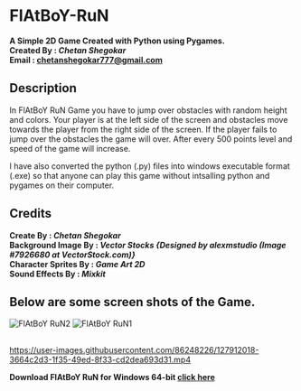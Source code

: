 # FlAtBoY-RuN

**A Simple 2D Game Created with Python using Pygames.**</br>
**Created By : *Chetan Shegokar*</br>**
**Email : chetanshegokar777@gmail.com**</br>

## Description

In FlAtBoY RuN Game you have to jump over obstacles with random height and colors.
Your player is at the left side of the screen and obstacles move towards the player from the right side of the screen.
If the player fails to jump over the obstacles the game will over. After every 500 points level and speed of the game will increase.

I have also converted the python (.py) files into windows executable format (.exe) so that anyone can play this game without 
intsalling python and pygames on their computer.

## Credits

**Create By : *Chetan Shegokar*</br>
Background Image By : *Vector Stocks {Designed by alexmstudio (Image #7926680 at VectorStock.com)}*</br>
Character Sprites By : *Game Art 2D*</br>
Sound Effects By : *Mixkit*</br>**



## Below are some screen shots of the Game.

![FlAtBoY RuN2](https://user-images.githubusercontent.com/86248226/127909539-0b466c27-a31c-4998-8438-ae2d33434dce.png) 
![FlAtBoY RuN1](https://user-images.githubusercontent.com/86248226/127909545-a931bf85-b791-4a7f-92c2-47d5de19f467.png)</br>

## 

https://user-images.githubusercontent.com/86248226/127912018-3664c2d3-1f35-49ed-8f33-cd2dea693d31.mp4

**Download FlAtBoY RuN for Windows 64-bit [click here](https://uc5acc9d20f670411b3264dab3b5.dl.dropboxusercontent.com/zip_download_get/A21v8hSWJZp-TfcEnWtNtcZqZwVQ21UsSz0aIZOIRtDUopawi6lt8o3PUngI-sJ4W05saaiekGcv9CdYDbEmajli7QZ48xsSRdqHrijihWwHvw?_download_id=351700789667772420413585097435183446953190549935766739497085480766&_notify_domain=www.dropbox.com)**
